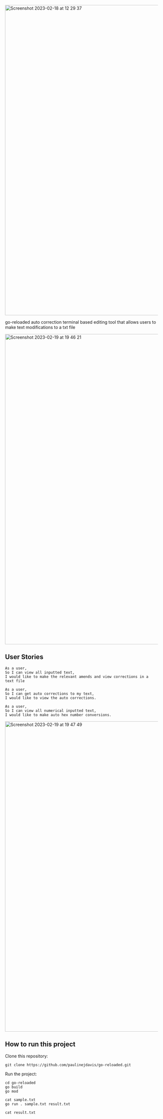 <img width="1023" alt="Screenshot 2023-02-18 at 12 29 37" src="https://user-images.githubusercontent.com/111147520/219866122-6422b1b6-140a-4a7d-b0b2-9cfc1d41f7f0.png">


go-reloaded auto correction terminal based editing tool that allows users to make text modifications to a txt file


<img width="1023" alt="Screenshot 2023-02-19 at 19 46 21" src="https://user-images.githubusercontent.com/111147520/219971475-22e75aaa-37e3-4c15-86b9-a1b70f498890.png">



## User Stories
```
As a user,
So I can view all inputted text,
I would like to make the relevant amends and view corrections in a text file
```

```
As a user,
So I can get auto corrections to my text,
I would like to view the auto corrections.
```

```
As a user,
So I can view all numerical inputted text,
I would like to make auto hex number conversions.
```

<img width="1023" alt="Screenshot 2023-02-19 at 19 47 49" src="https://user-images.githubusercontent.com/111147520/219971536-0ffe6e8e-1716-4b85-8038-d7d4e28c340e.png">

## How to run this project

Clone this repository:

```
git clone https://github.com/paulinejdavis/go-reloaded.git

```

Run the project:

```
cd go-reloaded
go build
go mod

cat sample.txt
go run . sample.txt result.txt

cat result.txt
```
```
